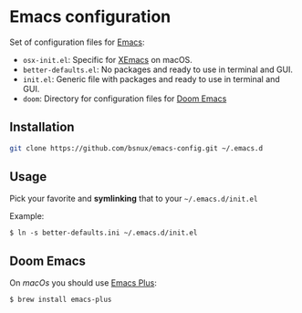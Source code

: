 # Emacs configuration

Set of configuration files for [Emacs](https://www.emacs.org):

* `osx-init.el`: Specific for [XEmacs](https://www.xemacs.org/) on macOS.
* `better-defaults.el`: No packages and ready to use in terminal and GUI.
* `init.el`: Generic file with packages and ready to use in terminal and GUI.
* `doom`: Directory for configuration files for [Doom Emacs](https://github.com/hlissner/doom-emacs)


## Installation

```sh
git clone https://github.com/bsnux/emacs-config.git ~/.emacs.d
```

## Usage

Pick your favorite and **symlinking** that to your `~/.emacs.d/init.el`

Example:

```
$ ln -s better-defaults.ini ~/.emacs.d/init.el
```

## Doom Emacs

On *macOs* you should use [Emacs Plus](https://github.com/d12frosted/homebrew-emacs-plus):

```
$ brew install emacs-plus
```
